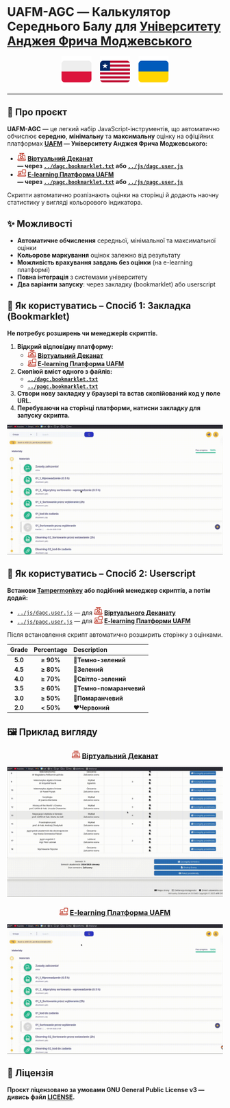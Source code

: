 # **UAFM-AGC** — **Калькулятор Середнього Балу для [Університету Анджея Фрича Моджевського](https://uafm.edu.pl/)**

<p align="center">
  <a href="pl.md"><img src="../assets/pl_icon.svg" width="70" alt="Polski"></a>
  &nbsp;&nbsp;&nbsp;
  <a href="../README.md"><img src="../assets/en_icon.svg" width="70" alt="English"></a>
  &nbsp;&nbsp;&nbsp;
  <a href="ua.md"><img src="../assets/ua_icon.svg" width="70" alt="Українська"></a>
</p>

---

## 📌 **Про проєкт**

**UAFM-AGC** — це легкий набір JavaScript-інструментів, що автоматично обчислює **середню**, **мінімальну** та **максимальну** оцінку на офіційних платформах **[UAFM](https://uafm.edu.pl/) — Університету Анджея Фрича Моджевського:**

- <img src="../assets/dziekanat.svg" width="20" alt="Віртуальний Деканат"> [**Віртуальний Деканат**](https://dziekanat.uafm.edu.pl)  
  **— через [`../dagc.bookmarklet.txt`](../dagc.bookmarklet.txt) або [`../js/dagc.user.js`](../js/dagc.user.js)**
- <img src="../assets/platforma.svg" width="20" alt="E-learning Платформа"> [**E-learning Платформа UAFM**](https://platforma.uafm.edu.pl)  
  **— через [`../pagc.bookmarklet.txt`](../pagc.bookmarklet.txt) або [`../js/pagc.user.js`](../js/pagc.user.js)**

Скрипти автоматично розпізнають оцінки на сторінці й додають наочну статистику у вигляді кольорового індикатора.

## ✨ **Можливості**

- **Автоматичне обчислення** середньої, мінімальної та максимальної оцінки
- **Кольорове маркування** оцінок залежно від результату
- **Можливість врахування завдань без оцінки** (на e-learning платформі)
- **Повна інтеграція** з системами університету
- **Два варіанти запуску**: через закладку (bookmarklet) або userscript

## 🔖 **Як користуватись – Спосіб 1: Закладка (Bookmarklet)**

**Не потребує розширень чи менеджерів скриптів.**

1. **Відкрий відповідну платформу:**
   - <img src="../assets/dziekanat.svg" width="20" alt="Віртуальний Деканат"> [**Віртуальний Деканат**](https://dziekanat.uafm.edu.pl)
   - <img src="../assets/platforma.svg" width="20" alt="E-learning Платформа"> [**E-learning Платформа UAFM**](https://platforma.uafm.edu.pl)
2. **Скопіюй вміст одного з файлів:**
   - [**`../dagc.bookmarklet.txt`**](../dagc.bookmarklet.txt)
   - [**`../pagc.bookmarklet.txt`**](../pagc.bookmarklet.txt)
3. **Створи нову закладку у браузері та встав скопійований код у поле URL.**
4. **Перебуваючи на сторінці платформи, натисни закладку для запуску скрипта.**

![bookmarklet](../assets/bookmarklet.gif)

## 🧠 **Як користуватись – Спосіб 2: Userscript**

**Встанови [Tampermonkey](https://www.tampermonkey.net/) або подібний менеджер скриптів, а потім додай:**

- [`../js/dagc.user.js`](../js/dagc.user.js) — для <img src="../assets/dziekanat.svg" width="20" alt="Деканат"> [**Віртуального Деканату**](https://dziekanat.uafm.edu.pl)
- [`../js/pagc.user.js`](../js/pagc.user.js) — для <img src="../assets/platforma.svg" width="20" alt="Платформа"> [**E-learning Платформи UAFM**](https://platforma.uafm.edu.pl)

Після встановлення скрипт автоматично розширить сторінку з оцінками.

<div align="center">

|  Grade  | Percentage | Description              |
| :-----: | :--------: | :----------------------- |
| **5.0** | **≥ 90%**  | 🌲**Темно-зелений**      |
| **4.5** | **≥ 80%**  | 💚**Зелений**            |
| **4.0** | **≥ 70%**  | 🍏**Світло-зелений**     |
| **3.5** | **≥ 60%**  | 🧡**Темно-помаранчевий** |
| **3.0** | **≥ 50%**  | 🧡**Помаранчевий**       |
| **2.0** | **< 50%**  | ❤️**Червоний**           |

</div>

## 🖼️ **Приклад вигляду**

<div align="center">

### <img src="../assets/dziekanat.svg" width="20" alt="Віртуальний Деканат"> [**Віртуальний Деканат**](https://dziekanat.uafm.edu.pl)

![Wirtualny Dziekanat](../assets/dagc.gif)

### <img src="../assets/platforma.svg" width="20" alt="E-learning Платформа"> [**E-learning Платформа UAFM**](https://platforma.uafm.edu.pl)

![Platforma E-learningowa](../assets/pagc.gif)

</div>

## 📝 **Ліцензія**

**Проєкт ліцензовано за умовами GNU General Public License v3 — дивись файл [**LICENSE**](../LICENSE).**
